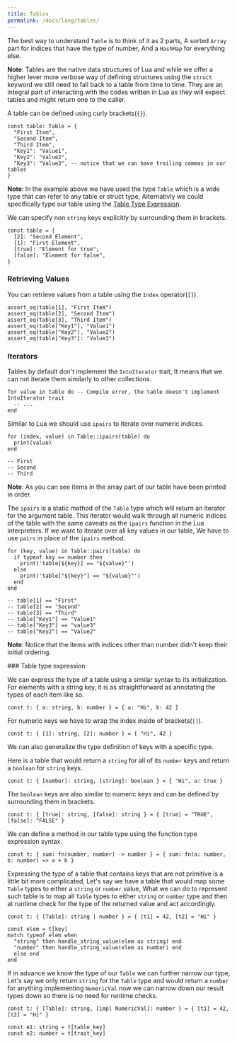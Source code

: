 ```yaml
---
title: Tables
permalink: /docs/lang/tables/
---
```


The best way to understand `Table` is to think of it as 2 parts, A sorted `Array` part for indices that have the type of number, And a `HashMap` for everything else.

__Note__: Tables are the native data structures of Lua and while we offer a higher lever more verbose way of defining structures using the `struct` keyword we still need to fall back to a table from time to time. They are an integral part of interacting with the codes written in Lua as they will expect tables and might return one to the caller.


A table can be defined using curly brackets(`{}`).

```fuse
const table: Table = {
  "First Item",
  "Second Item",
  "Third Item",
  "Key1": "Value1",
  "Key2": "Value2",
  "Key3": "Value3", -- notice that we can have trailing commas in our tables
}
```

__Note__: In the example above we have used the type `Table` which is a wide type that can refer to any table or struct type, Alternativly we could specifically type our table using the [Table Type Expression](#type).

We can specify non `string` keys explicitly by surrounding them in brackets.

```fuse
const table = {
  [2]: "Second Element",
  [1]: "First Element",
  [true]: "Element for true",
  [false]: "Element for false",
}
```

### Retrieving Values

You can retrieve values from a table using the `Index` operator(`[]`).

```fuse
assert_eq(table[1], "First Item")
assert_eq(table[2], "Second Item")
assert_eq(table[3], "Third Item")
assert_eq(table["Key1"], "Value1")
assert_eq(table["Key2"], "Value2")
assert_eq(table["Key3"]: "Value3")
```

### Iterators

Tables by default don't implement the `IntoIterator` trait, It means that we can not iterate them similarly to other collections.

```fuse
for value in table do -- Compile error, the table doesn't implement IntoIterator trait
  -- ...
end
```

Similar to Lua we should use `ipairs` to iterate over numeric indices.

```fuse
for (index, value) in Table::ipairs(table) do
  print(value)
end

-- First
-- Second
-- Third
```

__Note__: As you can see items in the array part of our table have been printed in order.

The `ipairs` is a static method of the `Table` type which will return an iterator for the argument table. This iterator would walk through all numeric indices of the table with the same caveats as the `ipairs` function in the Lua interpreters.
If we want to iterate over all key values in our table, We have to use `pairs` in place of the `ipairs` method.

```fuse
for (key, value) in Table::pairs(table) do
  if typeof key == number then
    print('table[${key}] == "${value}"')
  else 
    print('table["${key}"] == "${value}"')
  end
end

-- table[1] == "First"
-- table[2] == "Second"
-- table[3] == "Third"
-- table["Key1"] == "Value1"
-- table["Key3"] == "value3"
-- table["Key2"] == "Value2"
```

__Note__: Notice that the items with indices other than number didn't keep their initial ordering.


<a name="type" />
### Table type expression

We can express the type of a table using a similar syntax to its initialization. For elements with a string key, it is as straightforward as annotating the types of each item like so.

```fuse
const t: { a: string, b: number } = { a: "Hi", b: 42 }
```

For numeric keys we have to wrap the index inside of brackets(`[]`).

```fuse
const t: { [1]: string, [2]: number } = { "Hi", 42 }
```

We can also generalize the type definition of keys with a specific type.

Here is a table that would return a `string` for all of its `number` keys and return a `boolean` for `string` keys.

```fuse
const t: { [number]: string, [string]: boolean } = { "Hi", a: true }
```

The `boolean` keys are also similar to numeric keys and can be defined by surrounding them in brackets.

```fuse
const t: { [true]: string, [false]: string } = { [true] = "TRUE", [false]: "FALSE" }
```

We can define a method in our table type using the function type expression syntax.

```fuse
const t: { sum: fn(number, number) -> number } = { sum: fn(a: number, b: number) => a + b }
```

Expressing the type of a table that contains keys that are not primitive is a little bit more complicated, Let's say we have a table that would map some `Table` types to either a `string` or `number` value, What we can do to represent such table is to map all `Table` types to either `string` or `number` type and then at runtime check for the type of the returned value and act accordingly.

```fuse
const t: { [Table]: string | number } = { [t1] = 42, [t2] = "Hi" }

const elem = t[key]
match typeof elem when
  "string" then handle_string_value(elem as string) end
  "number" then handle_string_value(elem as number) end
  else end
end
```

If in advance we know the type of our `Table` we can further narrow our type, Let's say we only return `string` for the `Table` type and would return a `number` for anything implementing `NumericVal` now we can narrow down our result types down so there is no need for runtime checks.

```fuse
const t: { [Table]: string, [impl NumericVal]: number } = { [t1] = 42, [t2] = "Hi" }

const e1: string = t[table_key]
const e2: number = t[trait_key]
```
